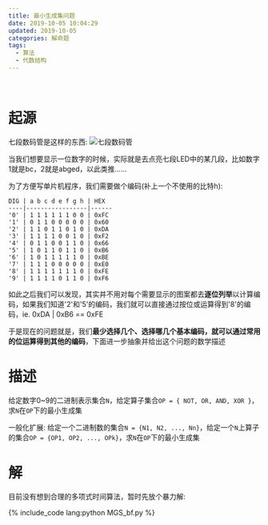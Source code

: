 ```yaml
---
title: 最小生成集问题
date: 2019-10-05 10:04:29
updated: 2019-10-05
categories: 解命题
tags:
  - 算法
  - 代数结构
---
```


<br/>

# 起源

七段数码管是这样的东西: 
![七段数码管](https://ss0.bdstatic.com/6Ox1bjeh1BF3odCf/it/u=2686736431,1813808410&fm=74&app=80&f=JPEG&size=f121,140?sec=1880279984&t=70d12f4062c45b1ef0340dc8a7db39e4)

当我们想要显示一位数字的时候，实际就是去点亮七段LED中的某几段，比如数字1就是bc，2就是abged，以此类推……

为了方便写单片机程序，我们需要做个编码(补上一个不使用的比特h): 
```text
DIG | a b c d e f g h | HEX
----|-----------------|------
'0' | 1 1 1 1 1 1 0 0 | 0xFC
'1' | 0 1 1 0 0 0 0 0 | 0x60
'2' | 1 1 0 1 1 0 1 0 | 0xDA
'3' | 1 1 1 1 0 0 1 0 | 0xF2
'4' | 0 1 1 0 0 1 1 0 | 0x66
'5' | 1 0 1 1 0 1 1 0 | 0xB6
'6' | 1 0 1 1 1 1 1 0 | 0xBE
'7' | 1 1 1 0 0 0 0 0 | 0xE0
'8' | 1 1 1 1 1 1 1 0 | 0xFE
'9' | 1 1 1 1 0 1 1 0 | 0xF6
```

如此之后我们可以发现，其实并不用对每个需要显示的图案都去**逐位列举**以计算编码，如果我们知道'2'和'5'的编码，我们就可以直接通过按位或运算得到'8'的编码，ie. 0xDA | 0xB6 == 0xFE

于是现在的问题就是，我们**最少选择几个、选择哪几个基本编码，就可以通过常用的位运算得到其他的编码**，下面进一步抽象并给出这个问题的数学描述

# 描述

给定数字0~9的二进制表示集合`N`，给定算子集合`OP = { NOT, OR, AND, XOR }`，求`N`在`OP`下的最小生成集

一般化扩展: 给定一个二进制数的集合`N = {N1, N2, ..., Nn}`，给定一个`N`上算子的集合`OP = {OP1, OP2, ..., OPk}`，求`N`在`OP`下的最小生成集

# 解

目前没有想到合理的多项式时间算法，暂时先放个暴力解: 

{% include_code lang:python MGS_bf.py %}
